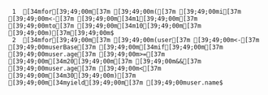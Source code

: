      1	[34mfor[39;49;00m[37m [39;49;00m([37m [39;49;00mi[37m [39;49;00m<-[37m [39;49;00m[34m1[39;49;00m[37m [39;49;00mto[37m [39;49;00m[34m10[39;49;00m[37m [39;49;00m)[37m[39;49;00m$
     2	[34mfor[39;49;00m[37m [39;49;00m(user[37m [39;49;00m<-[37m [39;49;00muserBase[37m [39;49;00m[34mif[39;49;00m[37m [39;49;00muser.age[37m [39;49;00m>=[37m [39;49;00m[34m20[39;49;00m[37m [39;49;00m&&[37m [39;49;00muser.age[37m [39;49;00m<[37m [39;49;00m[34m30[39;49;00m)[37m [39;49;00m[34myield[39;49;00m[37m [39;49;00muser.name$
